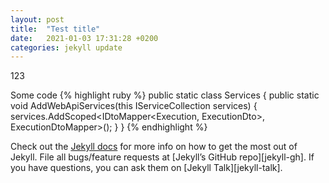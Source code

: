 ```yaml
---
layout: post
title:  "Test title"
date:   2021-01-03 17:31:28 +0200
categories: jekyll update
---
```

123

Some code
{% highlight ruby %}
public static class Services
    {
        public static void AddWebApiServices(this IServiceCollection services)
        {
            services.AddScoped<IDtoMapper<Execution, ExecutionDto>, ExecutionDtoMapper>();
        }
    }
{% endhighlight %}

Check out the [Jekyll docs][jekyll-docs] for more info on how to get the most out of Jekyll. File all bugs/feature requests at [Jekyll’s GitHub repo][jekyll-gh]. If you have questions, you can ask them on [Jekyll Talk][jekyll-talk].

[jekyll-docs]: https://jekyllrb.com/docs/home

